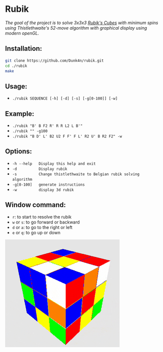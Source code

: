 # Rubik

_The goal of the project is to solve 3x3x3 [Rubik's Cubes](https://en.wikipedia.org/wiki/Rubik%27s_Cube) with minimum spins using Thistlethwaite's 52-move algorithm with graphical display using modern openGL._

## Installation:

```sh
git clone https://github.com/Dunk4n/rubik.git
cd ./rubik
make
```

## Usage:
* `./rubik SEQUENCE [-h] [-d] [-s] [-g[0-100]] [-w]`

## Example:
* `./rubik "B' B F2 R' R R L2 L B'"`
* `./rubik "" -g100`
* `./rubik "B D' L' B2 U2 F F' F L' R2 U' B R2 F2" -w`

## Options:
* `-h --help   Display this help and exit`
* `-d          Display rubik`
* `-s          Change thistlethwaite to Belgian rubik solving algorithm`
* `-g[0-100]   generate instructions`
* `-w          display 3d rubik`

## Window command:
* `r`: to start to resolve the rubik
* `w` or `s`: to go forward or backward
* `d` or `a`: to go to the right or left
* `e` or `q`: to go up or down

![Rubik](https://github.com/Dunk4n/rubik/blob/master/rubik.gif)

